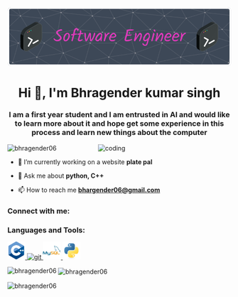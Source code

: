 ![logo](https://github.com/Bhragender06/bhragender/blob/main/github-header-image%20(1).png)

<h1 align="center">Hi 👋, I'm Bhragender kumar singh</h1>
<h3 align="center">I am a first year student and I am entrusted in AI and would like to learn more about it and hope get some experience in this process and learn new things about the computer</h3>

<img align="right" alt="coding" width=300 boder-radius=10 src="[https://tenor.com/fnfkmcVpV2K.gif](https://tenor.com/3Z5D.gif)">
<p align="left"> <img src="https://komarev.com/ghpvc/?username=bhragender06&label=Profile%20views&color=0e75b6&style=flat" alt="bhragender06" /> </p>

- 🔭 I’m currently working on a website **plate pal**

- 💬 Ask me about **python, C++**

- 📫 How to reach me **bhargender06@gmail.com**

<h3 align="left">Connect with me:</h3>
<p align="left">
</p>

<h3 align="left">Languages and Tools:</h3>
<p align="left"> <a href="https://www.w3schools.com/cpp/" target="_blank" rel="noreferrer"> <img src="https://raw.githubusercontent.com/devicons/devicon/master/icons/cplusplus/cplusplus-original.svg" alt="cplusplus" width="40" height="40"/> </a> <a href="https://git-scm.com/" target="_blank" rel="noreferrer"> <img src="https://www.vectorlogo.zone/logos/git-scm/git-scm-icon.svg" alt="git" width="40" height="40"/> </a> <a href="https://www.mysql.com/" target="_blank" rel="noreferrer"> <img src="https://raw.githubusercontent.com/devicons/devicon/master/icons/mysql/mysql-original-wordmark.svg" alt="mysql" width="40" height="40"/> </a> <a href="https://www.python.org" target="_blank" rel="noreferrer"> <img src="https://raw.githubusercontent.com/devicons/devicon/master/icons/python/python-original.svg" alt="python" width="40" height="40"/> </a> </p>

<p><img align="left" src="https://github-readme-stats.vercel.app/api/top-langs?username=bhragender06&show_icons=true&locale=en&layout=compact" alt="bhragender06" /></p>

<p>&nbsp;<img align="center" src="https://github-readme-stats.vercel.app/api?username=bhragender06&show_icons=true&locale=en" alt="bhragender06" /></p>

<p><img align="center" src="https://github-readme-streak-stats.herokuapp.com/?user=bhragender06&" alt="bhragender06" /></p>

